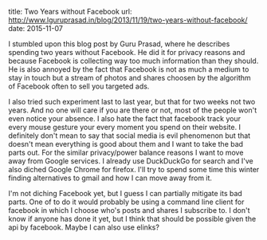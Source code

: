 title: Two Years without Facebook
url: http://www.lguruprasad.in/blog/2013/11/19/two-years-without-facebook/
date: 2015-11-07

I stumbled upon this blog post by Guru Prasad, where he describes spending two
years without Facebook. He did it for privacy reasons and because Facebook is
collecting way too much information than they should. He is also annoyed by the
fact that Facebook is not as much a medium to stay in touch but a stream of
photos and shares choosen by the algorithm of Facebook often to sell you
targeted ads.

I also tried such experiment last to last year, but that for two weeks not two
years. And no one will care if you are there or not, most of the people won't
even notice your absence. I also hate the fact that facebook track your every
mouse gesture your every moment you spend on their website. I definitely don't
mean to say that social media is evil phenomenon but that doesn't mean
everything is good about them and I want to take the bad parts out. For the
similar privacy/power balance reasons I want to move away from Google services.
I already use DuckDuckGo for search and I've also diched Google Chrome for
firefox. I'll try to spend some time this winter finding alternatives to gmail
and how I can move away from it.

I'm not diching Facebook yet, but I guess I can partially mitigate its bad
parts. One of to do it would probably be using a command line client for
facebook in which I choose who's posts and shares I subscribe to. I don't know
if anyone has done it yet, but I think that should be possible given the api by
facebook. Maybe I can also use elinks?
